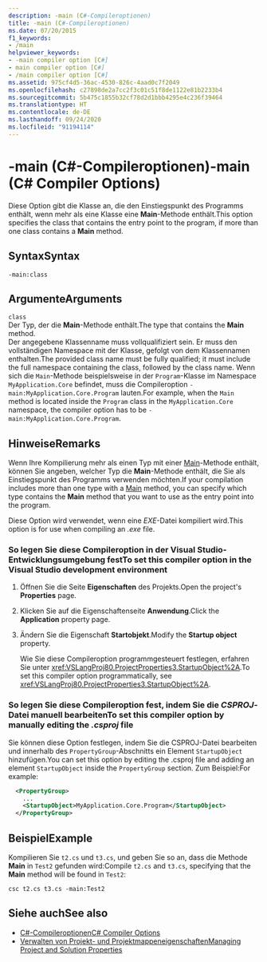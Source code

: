 ```yaml
---
description: -main (C#-Compileroptionen)
title: -main (C#-Compileroptionen)
ms.date: 07/20/2015
f1_keywords:
- /main
helpviewer_keywords:
- -main compiler option [C#]
- main compiler option [C#]
- /main compiler option [C#]
ms.assetid: 975cf4d5-36ac-4530-826c-4aad0c7f2049
ms.openlocfilehash: c27898de2a7cc2f3c01c51f8de1122e81b2233b4
ms.sourcegitcommit: 5b475c1855b32cf78d2d1bbb4295e4c236f39464
ms.translationtype: HT
ms.contentlocale: de-DE
ms.lasthandoff: 09/24/2020
ms.locfileid: "91194114"
---
```

# <a name="-main-c-compiler-options"></a><span data-ttu-id="e1dae-103">-main (C#-Compileroptionen)</span><span class="sxs-lookup"><span data-stu-id="e1dae-103">-main (C# Compiler Options)</span></span>

<span data-ttu-id="e1dae-104">Diese Option gibt die Klasse an, die den Einstiegspunkt des Programms enthält, wenn mehr als eine Klasse eine **Main**-Methode enthält.</span><span class="sxs-lookup"><span data-stu-id="e1dae-104">This option specifies the class that contains the entry point to the program, if more than one class contains a **Main** method.</span></span>

## <a name="syntax"></a><span data-ttu-id="e1dae-105">Syntax</span><span class="sxs-lookup"><span data-stu-id="e1dae-105">Syntax</span></span>

```console
-main:class
```

## <a name="arguments"></a><span data-ttu-id="e1dae-106">Argumente</span><span class="sxs-lookup"><span data-stu-id="e1dae-106">Arguments</span></span>

 `class`  
 <span data-ttu-id="e1dae-107">Der Typ, der die **Main**-Methode enthält.</span><span class="sxs-lookup"><span data-stu-id="e1dae-107">The type that contains the **Main** method.</span></span>  
 <span data-ttu-id="e1dae-108">Der angegebene Klassenname muss vollqualifiziert sein. Er muss den vollständigen Namespace mit der Klasse, gefolgt von dem Klassennamen enthalten.</span><span class="sxs-lookup"><span data-stu-id="e1dae-108">The provided class name must be fully qualified; it must include the full namespace containing the class, followed by the class name.</span></span> <span data-ttu-id="e1dae-109">Wenn sich die `Main`-Methode beispielsweise in der `Program`-Klasse im Namespace `MyApplication.Core` befindet, muss die Compileroption `-main:MyApplication.Core.Program` lauten.</span><span class="sxs-lookup"><span data-stu-id="e1dae-109">For example, when the `Main` method is located inside the `Program` class in the `MyApplication.Core` namespace, the compiler option has to be `-main:MyApplication.Core.Program`.</span></span>

## <a name="remarks"></a><span data-ttu-id="e1dae-110">Hinweise</span><span class="sxs-lookup"><span data-stu-id="e1dae-110">Remarks</span></span>

<span data-ttu-id="e1dae-111">Wenn Ihre Kompilierung mehr als einen Typ mit einer [Main](../../programming-guide/main-and-command-args/index.md)-Methode enthält, können Sie angeben, welcher Typ die **Main**-Methode enthält, die Sie als Einstiegspunkt des Programms verwenden möchten.</span><span class="sxs-lookup"><span data-stu-id="e1dae-111">If your compilation includes more than one type with a [Main](../../programming-guide/main-and-command-args/index.md) method, you can specify which type contains the **Main** method that you want to use as the entry point into the program.</span></span>

<span data-ttu-id="e1dae-112">Diese Option wird verwendet, wenn eine *EXE*-Datei kompiliert wird.</span><span class="sxs-lookup"><span data-stu-id="e1dae-112">This option is for use when compiling an *.exe* file.</span></span>

### <a name="to-set-this-compiler-option-in-the-visual-studio-development-environment"></a><span data-ttu-id="e1dae-113">So legen Sie diese Compileroption in der Visual Studio-Entwicklungsumgebung fest</span><span class="sxs-lookup"><span data-stu-id="e1dae-113">To set this compiler option in the Visual Studio development environment</span></span>

1. <span data-ttu-id="e1dae-114">Öffnen Sie die Seite **Eigenschaften** des Projekts.</span><span class="sxs-lookup"><span data-stu-id="e1dae-114">Open the project's **Properties** page.</span></span>

2. <span data-ttu-id="e1dae-115">Klicken Sie auf die Eigenschaftenseite **Anwendung**.</span><span class="sxs-lookup"><span data-stu-id="e1dae-115">Click the **Application** property page.</span></span>

3. <span data-ttu-id="e1dae-116">Ändern Sie die Eigenschaft **Startobjekt**.</span><span class="sxs-lookup"><span data-stu-id="e1dae-116">Modify the **Startup object** property.</span></span>

    <span data-ttu-id="e1dae-117">Wie Sie diese Compileroption programmgesteuert festlegen, erfahren Sie unter <xref:VSLangProj80.ProjectProperties3.StartupObject%2A>.</span><span class="sxs-lookup"><span data-stu-id="e1dae-117">To set this compiler option programmatically, see <xref:VSLangProj80.ProjectProperties3.StartupObject%2A>.</span></span>

### <a name="to-set-this-compiler-option-by-manually-editing-the-csproj-file"></a><span data-ttu-id="e1dae-118">So legen Sie diese Compileroption fest, indem Sie die *CSPROJ*-Datei manuell bearbeiten</span><span class="sxs-lookup"><span data-stu-id="e1dae-118">To set this compiler option by manually editing the *.csproj* file</span></span>

<span data-ttu-id="e1dae-119">Sie können diese Option festlegen, indem Sie die CSPROJ-Datei bearbeiten und innerhalb des `PropertyGroup`-Abschnitts ein Element `StartupObject` hinzufügen.</span><span class="sxs-lookup"><span data-stu-id="e1dae-119">You can set this option by editing the .csproj file and adding an element `StartupObject` inside the `PropertyGroup` section.</span></span> <span data-ttu-id="e1dae-120">Zum Beispiel:</span><span class="sxs-lookup"><span data-stu-id="e1dae-120">For example:</span></span>

```xml
  <PropertyGroup>
    ...
    <StartupObject>MyApplication.Core.Program</StartupObject>
  </PropertyGroup>
```

## <a name="example"></a><span data-ttu-id="e1dae-121">Beispiel</span><span class="sxs-lookup"><span data-stu-id="e1dae-121">Example</span></span>

<span data-ttu-id="e1dae-122">Kompilieren Sie `t2.cs` und `t3.cs`, und geben Sie so an, dass die Methode **Main** in `Test2` gefunden wird:</span><span class="sxs-lookup"><span data-stu-id="e1dae-122">Compile `t2.cs` and `t3.cs`, specifying that the **Main** method will be found in `Test2`:</span></span>

```console
csc t2.cs t3.cs -main:Test2
```

## <a name="see-also"></a><span data-ttu-id="e1dae-123">Siehe auch</span><span class="sxs-lookup"><span data-stu-id="e1dae-123">See also</span></span>

- [<span data-ttu-id="e1dae-124">C#-Compileroptionen</span><span class="sxs-lookup"><span data-stu-id="e1dae-124">C# Compiler Options</span></span>](./index.md)
- [<span data-ttu-id="e1dae-125">Verwalten von Projekt- und Projektmappeneigenschaften</span><span class="sxs-lookup"><span data-stu-id="e1dae-125">Managing Project and Solution Properties</span></span>](/visualstudio/ide/managing-project-and-solution-properties)
